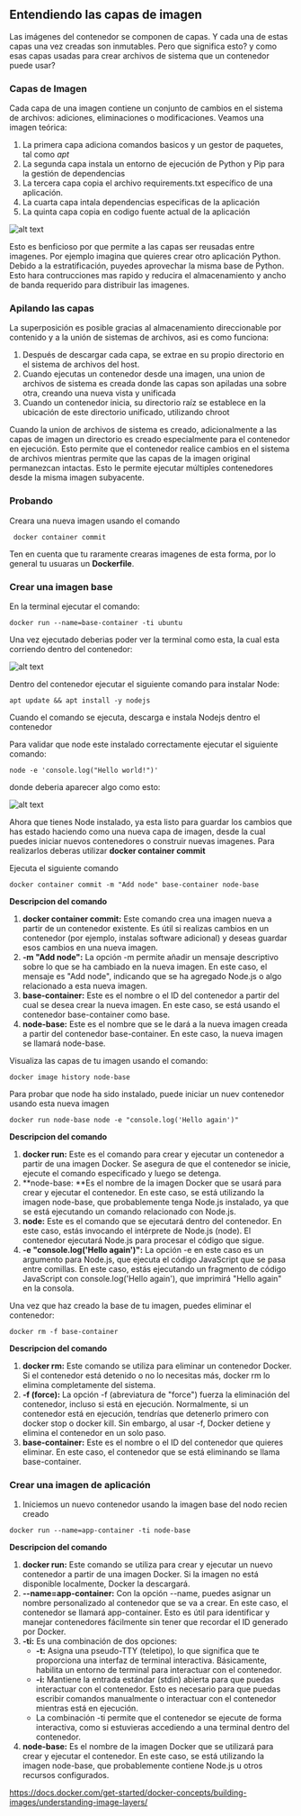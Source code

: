 ## Entendiendo las capas de imagen

Las imágenes del contenedor se componen de capas. Y cada una de estas capas una vez creadas son inmutables. Pero que significa esto? y como esas capas usadas para crear archivos de sistema que un contenedor puede usar?

### Capas de Imagen

Cada capa de una imagen contiene un conjunto de cambios en el sistema de archivos: adiciones, eliminaciones o modificaciones. Veamos una imagen teórica:

1. La primera capa adiciona comandos basicos y un gestor de paquetes, tal como _apt_
2. La segunda capa instala un entorno de ejecución de Python y Pip para la gestión de dependencias
3. La tercera capa copia el archivo requirements.txt específico de una aplicación.
4. La cuarta capa intala dependencias especificas de la aplicación
5. La quinta capa copia en codigo fuente actual de la aplicación

![alt text](image-5.png)

Esto es benficioso por que permite a las capas ser reusadas entre imagenes. Por ejemplo imagina que quieres crear otro aplicación Python. Debido a la estratificación, puyedes aprovechar la misma base de Python. Esto hara contrucciones mas rapido y reducira el almacenamiento y ancho de banda requerido para distribuir las imagenes.

### Apilando las capas

La superposición es posible gracias al almacenamiento direccionable por contenido y a la unión de sistemas de archivos, asi es como funciona:

1. Después de descargar cada capa, se extrae en su propio directorio en el sistema de archivos del host.
2. Cuando ejecutas un contenedor desde una imagen, una union de archivos de sistema es creada donde las capas son apiladas una sobre otra, creando una nueva vista y unificada
3. Cuando un contenedor inicia, su directorio raíz se establece en la ubicación de este directorio unificado, utilizando chroot

Cuando la union de archivos de sistema es creado, adicionalmente a las capas de imagen un directorio es creado especialmente para el contenedor en ejecución. Esto permite que el contenedor realice cambios en el sistema de archivos mientras permite que las capas de la imagen original permanezcan intactas. Esto le permite ejecutar múltiples contenedores desde la misma imagen subyacente.

### Probando

Creara una nueva imagen usando el comando

```
 docker container commit
```

Ten en cuenta que tu raramente crearas imagenes de esta forma, por lo general tu usuaras un **Dockerfile**.

### Crear una imagen base

En la terminal ejecutar el comando:

```
docker run --name=base-container -ti ubuntu
```

Una vez ejecutado deberias poder ver la terminal como esta, la cual esta corriendo dentro del contenedor:

![alt text](image-6.png)

Dentro del contenedor ejecutar el siguiente comando para instalar Node:

```
apt update && apt install -y nodejs
```

Cuando el comando se ejecuta, descarga e instala Nodejs dentro el contenedor

Para validar que node este instalado correctamente ejecutar el siguiente comando:

```
node -e 'console.log("Hello world!")'
```

donde deberia aparecer algo como esto:

![alt text](image-7.png)

Ahora que tienes Node instalado, ya esta listo para guardar los cambios que has estado haciendo como una nueva capa de imagen, desde la cual puedes iniciar nuevos contenedores o construir nuevas imagenes. Para realizarlos deberas utilizar **docker container commit**

Ejecuta el siguiente comando

```
docker container commit -m "Add node" base-container node-base
```

**Descripcion del comando**

1. **docker container commit:** Este comando crea una imagen nueva a partir de un contenedor existente. Es útil si realizas cambios en un contenedor (por ejemplo, instalas software adicional) y deseas guardar esos cambios en una nueva imagen.
2. **-m "Add node":** La opción -m permite añadir un mensaje descriptivo sobre lo que se ha cambiado en la nueva imagen. En este caso, el mensaje es "Add node", indicando que se ha agregado Node.js o algo relacionado a esta nueva imagen.
3. **base-container:** Este es el nombre o el ID del contenedor a partir del cual se desea crear la nueva imagen. En este caso, se está usando el contenedor base-container como base.
4. **node-base:** Este es el nombre que se le dará a la nueva imagen creada a partir del contenedor base-container. En este caso, la nueva imagen se llamará node-base.

Visualiza las capas de tu imagen usando el comando:

```
docker image history node-base
```

Para probar que node ha sido instalado, puede iniciar un nuev contenedor usando esta nueva imagen

```
docker run node-base node -e "console.log('Hello again')"
```

**Descripcion del comando**

1. **docker run:** Este es el comando para crear y ejecutar un contenedor a partir de una imagen Docker. Se asegura de que el contenedor se inicie, ejecute el comando especificado y luego se detenga.
2. **node-base: **Es el nombre de la imagen Docker que se usará para crear y ejecutar el contenedor. En este caso, se está utilizando la imagen node-base, que probablemente tenga Node.js instalado, ya que se está ejecutando un comando relacionado con Node.js.
3. **node:** Este es el comando que se ejecutará dentro del contenedor. En este caso, estás invocando el intérprete de Node.js (node). El contenedor ejecutará Node.js para procesar el código que sigue.
4. **-e "console.log('Hello again')":** La opción -e en este caso es un argumento para Node.js, que ejecuta el código JavaScript que se pasa entre comillas. En este caso, estás ejecutando un fragmento de código JavaScript con console.log('Hello again'), que imprimirá "Hello again" en la consola.

Una vez que haz creado la base de tu imagen, puedes eliminar el contenedor:

```
docker rm -f base-container
```

**Descripcion del comando**

1. **docker rm:** Este comando se utiliza para eliminar un contenedor Docker. Si el contenedor está detenido o no lo necesitas más, docker rm lo elimina completamente del sistema.
2. **-f (force):** La opción -f (abreviatura de "force") fuerza la eliminación del contenedor, incluso si está en ejecución. Normalmente, si un contenedor está en ejecución, tendrías que detenerlo primero con docker stop o docker kill. Sin embargo, al usar -f, Docker detiene y elimina el contenedor en un solo paso.
3. **base-container:** Este es el nombre o el ID del contenedor que quieres eliminar. En este caso, el contenedor que se está eliminando se llama base-container.

### Crear una imagen de aplicación

1. Iniciemos un nuevo contenedor usando la imagen base del nodo recien creado

```
docker run --name=app-container -ti node-base
```

**Descripcion del comando**

1. **docker run:** Este comando se utiliza para crear y ejecutar un nuevo contenedor a partir de una imagen Docker. Si la imagen no está disponible localmente, Docker la descargará.
2. **--name=app-container:** Con la opción --name, puedes asignar un nombre personalizado al contenedor que se va a crear. En este caso, el contenedor se llamará app-container. Esto es útil para identificar y manejar contenedores fácilmente sin tener que recordar el ID generado por Docker.
3. **-ti:** Es una combinación de dos opciones:
   - **-t:** Asigna una pseudo-TTY (teletipo), lo que significa que te proporciona una interfaz de terminal interactiva. Básicamente, habilita un entorno de terminal para interactuar con el contenedor.
   - **-i:** Mantiene la entrada estándar (stdin) abierta para que puedas interactuar con el contenedor. Esto es necesario para que puedas escribir comandos manualmente o interactuar con el contenedor mientras está en ejecución.
   - La combinación -ti permite que el contenedor se ejecute de forma interactiva, como si estuvieras accediendo a una terminal dentro del contenedor.
4. **node-base:** Es el nombre de la imagen Docker que se utilizará para crear y ejecutar el contenedor. En este caso, se está utilizando la imagen node-base, que probablemente contiene Node.js u otros recursos configurados.

https://docs.docker.com/get-started/docker-concepts/building-images/understanding-image-layers/
